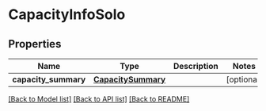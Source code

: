 # CapacityInfoSolo

## Properties
Name | Type | Description | Notes
------------ | ------------- | ------------- | -------------
**capacity_summary** | [**CapacitySummary**](CapacitySummary.md) |  | [optional] 

[[Back to Model list]](../README.md#documentation-for-models) [[Back to API list]](../README.md#documentation-for-api-endpoints) [[Back to README]](../README.md)


